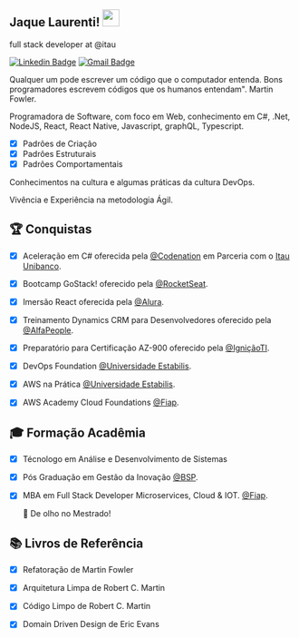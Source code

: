 <h2>Jaque Laurenti! <img src="https://raw.githubusercontent.com/tavareshenrique/tavareshenrique/master/gifs/Hi.gif" width="30px"></h2>

full stack developer at @itau

[![Linkedin Badge](https://img.shields.io/badge/-Jaque%20Laurenti-blue?style=flat-square&logo=Linkedin&logoColor=white&link=www.linkedin.com/in/jaque-laurenti-30b15933/)](https://www.linkedin.com/in/jaque-laurenti-30b15933/) [![Gmail Badge](https://img.shields.io/badge/jaquelineaurenti@gmail.com-c14438?style=flat-square&logo=Gmail&logoColor=white&link=mailto:jaquelinelaurenti@gmail.com)](mailto:jaquelinelaurenti@gmail.com)

Qualquer um pode escrever um código que o computador entenda. Bons programadores escrevem códigos que os humanos entendam". Martin Fowler.

Programadora de Software, com foco em Web, conhecimento em C#, .Net, NodeJS, React, React Native, Javascript, graphQL, Typescript.

- [x] Padrões de Criação
- [x] Padrões Estruturais
- [x] Padrões Comportamentais

Conhecimentos na cultura e algumas práticas da cultura DevOps. <p>
Vivência e Experiência na metodologia Ágil. <p>

## 🏆 Conquistas 
- [x] Aceleração em C# oferecida pela [@Codenation](https://www.codenation.dev/) em Parceria com o [Itau Unibanco](https://https://www.itau.com.br/).
- [x] Bootcamp GoStack! oferecido pela [@RocketSeat](https://rocketseat.com.br/). 
- [x] Imersão React oferecida pela [@Alura]( https://www.alura.com.br/).
- [x] Treinamento Dynamics CRM para Desenvolvedores oferecido pela [@AlfaPeople](https://alfapeople.com/br).
- [x] Preparatório para Certificação AZ-900 oferecido pela [@IgniçãoTI](https://ignicaoti.com.br/).
- [x] DevOps Foundation [@Universidade Estabilis](https://www.estabil.is/).
- [x] AWS na Prática [@Universidade Estabilis](https://www.estabil.is/).
- [x] AWS Academy Cloud Foundations [@Fiap](https://www.fiap.com.br/shift/curso/tecnologia/aws-academy-cloud-foundations-online).


## 🎓 Formação Acadêmia 
- [x] Técnologo em Análise e Desenvolvimento de Sistemas <p>
- [x] Pós Graduação em Gestão da Inovação [@BSP](https://bsp.edu.br/mba/cursos/mba-in-innovation-management/). <p>
- [x] MBA em Full Stack Developer Microservices, Cloud & IOT. [@Fiap](https://www.fiap.com.br/mba/mba-em-full-stack-development/). <p>
  🚀 De olho no Mestrado!
  
 ## 📚 Livros de Referência 
 - [x] Refatoração de Martin Fowler
 - [x] Arquitetura Limpa de Robert C. Martin
 - [x] Código Limpo de Robert C. Martin
 - [x] Domain Driven Design de Eric Evans
 
